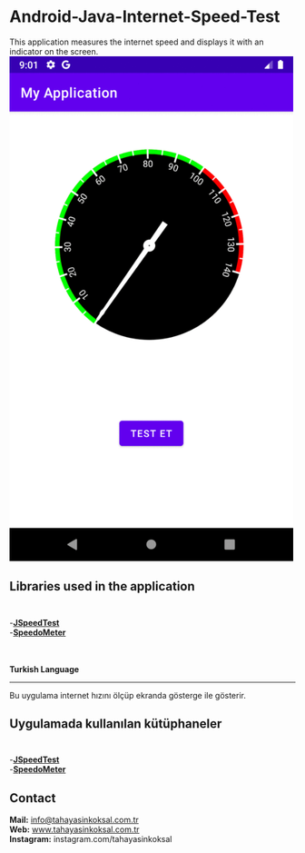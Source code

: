 # Android-Java-Internet-Speed-Test
This application measures the internet speed and displays it with an indicator on the screen. <br>
<img src="image.gif" width="500">



Libraries used in the application<br><br>
-----------------------------------------
-<a href="https://github.com/bertrandmartel/speed-test-lib"><b>JSpeedTest</b> </a><br>
-<a href="https://github.com/jignesh13/SpeedoMeter"><b>SpeedoMeter</b> </a><br>


<br><br><b>Turkish Language</b>
<hr>

Bu uygulama internet hızını ölçüp ekranda gösterge ile gösterir.

Uygulamada kullanılan kütüphaneler<br><br>
-----------------------------------------
-<a href="https://github.com/bertrandmartel/speed-test-lib"><b>JSpeedTest</b> </a><br>
-<a href="https://github.com/jignesh13/SpeedoMeter"><b>SpeedoMeter</b> </a><br>


<b>Contact</b><br>
-----
<b>Mail:</b> info@tahayasinkoksal.com.tr <br>
<b>Web:</b> www.tahayasinkoksal.com.tr <br>
<b>Instagram:</b> instagram.com/tahayasinkoksal
